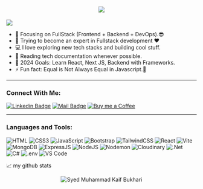 <h1 align="center">
  <a href="https://git.io/typing-svg">
    <img src="https://readme-typing-svg.herokuapp.com/?lines=Hello,+There!+👋;This+is+Muhammad+Kaif...;Nice+to+meet+you!&center=true&size=30">
  </a>
</h1>

![](https://komarev.com/ghpvc/?username=SMKBukhari&color=brightgreen)

- 🔭 Focusing on FullStack (Frontend + Backend + DevOps).😎
- 🌱 Trying to become an expert in Fullstack development ❤
- 💻 I love exploring new tech stacks and building cool stuff.
- 📰 Reading tech documentation whenever possible.
- 🥅 2024 Goals: Learn React, Next JS, Backend with Frameworks.
- ⚡ Fun fact: Equal is Not Always Equal in Javascript.🤣

---

### Connect With Me:

[![Linkedin Badge](https://img.shields.io/badge/LinkedIn-0077B5?style=for-the-badge&logo=linkedin&logoColor=white)](https://www.linkedin.com/in/smkbukhari/)
[![Mail Badge](https://img.shields.io/badge/Gmail-D14836?style=for-the-badge&logo=gmail&logoColor=white)](mailto:s.mkb2524@outlook.com)
[![Buy me a Coffee](https://img.shields.io/badge/Buy%20Me%20A%20Coffee-FFDD00.svg?style=for-the-badge&logo=Buy-Me-A-Coffee&logoColor=black)](https://buymeacoffee.com/smkbukhari)

---

### Languages and Tools:

![HTML](https://img.shields.io/badge/HTML5-E34F26.svg?style=for-the-badge&logo=HTML5&logoColor=white)
![CSS3](https://img.shields.io/badge/CSS3-1572B6.svg?style=for-the-badge&logo=CSS3&logoColor=white)
![JavaScript](https://img.shields.io/badge/JavaScript-F7DF1E.svg?style=for-the-badge&logo=JavaScript&logoColor=black)
![Bootstrap](https://img.shields.io/badge/Bootstrap-7952B3.svg?style=for-the-badge&logo=Bootstrap&logoColor=white)
![TailwindCSS](https://img.shields.io/badge/Tailwind%20CSS-06B6D4.svg?style=for-the-badge&logo=Tailwind-CSS&logoColor=white)
![React](https://img.shields.io/badge/React-61DAFB.svg?style=for-the-badge&logo=React&logoColor=black)
![Vite](https://img.shields.io/badge/Vite-646CFF.svg?style=for-the-badge&logo=Vite&logoColor=white)
![MongoDB](https://img.shields.io/badge/MongoDB-47A248.svg?style=for-the-badge&logo=MongoDB&logoColor=white)
![ExpressJS](https://img.shields.io/badge/Express-000000.svg?style=for-the-badge&logo=Express&logoColor=white)
![NodeJS](https://img.shields.io/badge/Node.js-5FA04E.svg?style=for-the-badge&logo=nodedotjs&logoColor=white)
![Nodemon](https://img.shields.io/badge/Nodemon-76D04B.svg?style=for-the-badge&logo=Nodemon&logoColor=white)
![Cloudinary](https://img.shields.io/badge/Cloudinary-3448C5.svg?style=for-the-badge&logo=Cloudinary&logoColor=white)
![.Net](https://img.shields.io/badge/.NET-512BD4.svg?style=for-the-badge&logo=dotnet&logoColor=white)
![C#](https://img.shields.io/badge/Csharp-A8B9CC.svg?style=for-the-badge&logo=Csharp&logoColor=black)
![.env](https://img.shields.io/badge/.ENV-ECD53F.svg?style=for-the-badge&logo=dotenv&logoColor=black)
![VS Code](https://img.shields.io/badge/VisualStudio-2C2B30?style=for-the-badge&logo=VisualStudioCode&logoColor=007ACC)

📈 my github stats

<p align="center"> <img src="https://github-readme-stats.vercel.app/api?username=SMKBukhari&show_icons=true&theme=gotham" alt="Syed Muhammad Kaif Bukhari" />
